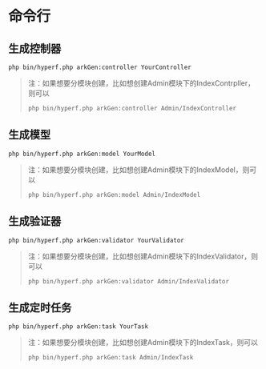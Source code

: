 # 命令行

## 生成控制器

```shell
php bin/hyperf.php arkGen:controller YourController
```

> 注：如果想要分模块创建，比如想创建Admin模块下的IndexContrpller，则可以
>
> ```shell
> php bin/hyperf.php arkGen:controller Admin/IndexController
> ```

## 生成模型

```shell
php bin/hyperf.php arkGen:model YourModel
```

> 注：如果想要分模块创建，比如想创建Admin模块下的IndexModel，则可以
>
> ```shell
> php bin/hyperf.php arkGen:model Admin/IndexModel
> ```

## 生成验证器

```shell
php bin/hyperf.php arkGen:validator YourValidator
```

> 注：如果想要分模块创建，比如想创建Admin模块下的IndexValidator，则可以
>
> ```shell
> php bin/hyperf.php arkGen:validator Admin/IndexValidator
> ```

## 生成定时任务

```shell
php bin/hyperf.php arkGen:task YourTask
```

> 注：如果想要分模块创建，比如想创建Admin模块下的IndexTask，则可以
>
> ```shell
> php bin/hyperf.php arkGen:task Admin/IndexTask
> ```



